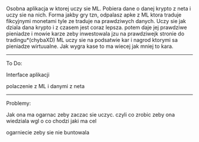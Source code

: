 Osobna aplikacja w ktorej uczy sie ML. Pobiera dane o danej krypto z neta i uczy sie na nich. Forma jakby gry tzn,
odpalasz apke z ML ktora traduje fikcyjnymi monetami tyle ze traduje na prawdziwych danych. Uczy sie jak dziala dana krypto i 
z czasem jest coraz lepsza. potem daje jej prawdziwe pieniadze i mowie karze zeby inwestowala jzu na prawdziwejk stronie do tradingu*(chybaXD)
ML uczy sie na podsatwie kar i nagrod ktorymi sa pieniadze wirtuualne. Jak wygra kase to ma wiecej jak mniej to kara.


------------------------------------
To Do:

Interface aplikacji 

polaczenie z ML i danymi z neta 


-------------------------------------
Problemy:

Jak ona ma ogarnac zeby zaczac sie uczyc. czyli co zrobic zeby ona wiedziala wgl o co chodzi jaki ma cel 

ogarniecie zeby sie nie buntowala


